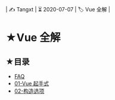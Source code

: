 | ✍️ Tangxt | ⏳ 2020-07-07 | 🏷️ Vue 全解 |

# ★Vue 全解

## ★目录

- [FAQ](./faq.md)
- [01-Vue 起手式](./01.md)
- [02-构造选项](./02.md)

